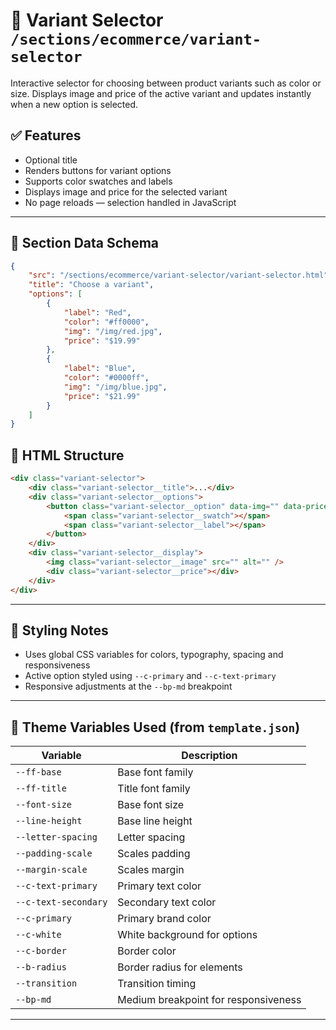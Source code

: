 # 📂 Variant Selector `/sections/ecommerce/variant-selector`

Interactive selector for choosing between product variants such as color or size.
Displays image and price of the active variant and updates instantly when a new
option is selected.

## ✅ Features

-   Optional title
-   Renders buttons for variant options
-   Supports color swatches and labels
-   Displays image and price for the selected variant
-   No page reloads — selection handled in JavaScript

---

## 🧾 Section Data Schema

```json
{
	"src": "/sections/ecommerce/variant-selector/variant-selector.html",
	"title": "Choose a variant",
	"options": [
		{
			"label": "Red",
			"color": "#ff0000",
			"img": "/img/red.jpg",
			"price": "$19.99"
		},
		{
			"label": "Blue",
			"color": "#0000ff",
			"img": "/img/blue.jpg",
			"price": "$21.99"
		}
	]
}
```

## 🧱 HTML Structure

```html
<div class="variant-selector">
	<div class="variant-selector__title">...</div>
	<div class="variant-selector__options">
		<button class="variant-selector__option" data-img="" data-price="">
			<span class="variant-selector__swatch"></span>
			<span class="variant-selector__label"></span>
		</button>
	</div>
	<div class="variant-selector__display">
		<img class="variant-selector__image" src="" alt="" />
		<div class="variant-selector__price"></div>
	</div>
</div>
```

---

## 🎨 Styling Notes

-   Uses global CSS variables for colors, typography, spacing and responsiveness
-   Active option styled using `--c-primary` and `--c-text-primary`
-   Responsive adjustments at the `--bp-md` breakpoint

---

## 🧩 Theme Variables Used (from `template.json`)

| Variable             | Description                          |
| -------------------- | ------------------------------------ |
| `--ff-base`          | Base font family                     |
| `--ff-title`         | Title font family                    |
| `--font-size`        | Base font size                       |
| `--line-height`      | Base line height                     |
| `--letter-spacing`   | Letter spacing                       |
| `--padding-scale`    | Scales padding                       |
| `--margin-scale`     | Scales margin                        |
| `--c-text-primary`   | Primary text color                   |
| `--c-text-secondary` | Secondary text color                 |
| `--c-primary`        | Primary brand color                  |
| `--c-white`          | White background for options         |
| `--c-border`         | Border color                         |
| `--b-radius`         | Border radius for elements           |
| `--transition`       | Transition timing                    |
| `--bp-md`            | Medium breakpoint for responsiveness |

---
